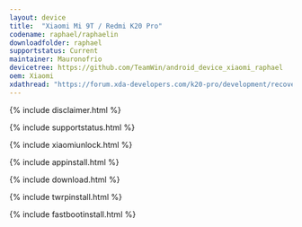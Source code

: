 ```yaml
---
layout: device
title:  "Xiaomi Mi 9T / Redmi K20 Pro"
codename: raphael/raphaelin
downloadfolder: raphael
supportstatus: Current
maintainer: Mauronofrio
devicetree: https://github.com/TeamWin/android_device_xiaomi_raphael
oem: Xiaomi
xdathread: "https://forum.xda-developers.com/k20-pro/development/recovery-unofficial-twrp-xiaomi-redmi-t3944363"
---
```


{% include disclaimer.html %}

{% include supportstatus.html %}

{% include xiaomiunlock.html %}

{% include appinstall.html %}

{% include download.html %}

{% include twrpinstall.html %}

{% include fastbootinstall.html %}
